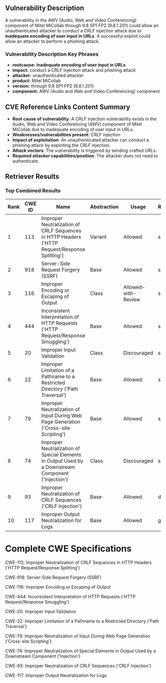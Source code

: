 ## Vulnerability Description
A vulnerability in the AWV (Audio, Web and Video Conferencing) component of Mitel MiCollab through 9.8 SP1 FP2 (9.8.1.201) could allow an unauthenticated attacker to conduct a CRLF injection attack due to **inadequate encoding of user input in URLs**. A successful exploit could allow an attacker to perform a phishing attack.

### Vulnerability Description Key Phrases
- **rootcause:** **inadequate encoding of user input in URLs**
- **impact:** conduct a CRLF injection attack and phishing attack
- **attacker:** unauthenticated attacker
- **product:** Mitel MiCollab
- **version:** through 9.8 SP1 FP2 (9.8.1.201)
- **component:** AWV (Audio and Web and Video Conferencing) component

## CVE Reference Links Content Summary
- **Root cause of vulnerability**: A CRLF injection vulnerability exists in the Audio, Web and Video Conferencing (AWV) component of Mitel MiCollab due to inadequate encoding of user input in URLs.
- **Weaknesses/vulnerabilities present**: CRLF injection
- **Impact of exploitation**: An unauthenticated attacker can conduct a phishing attack by exploiting the CRLF injection.
- **Attack vectors**: The vulnerability is triggered by sending crafted URLs.
- **Required attacker capabilities/position**: The attacker does not need to authenticate.

## Retriever Results

### Top Combined Results

| Rank | CWE ID | Name | Abstraction | Usage  | Retrievers | Individual Scores |
|------|--------|------|-------------|-------|------------|-------------------|
| 1 | 113 | Improper Neutralization of CRLF Sequences in HTTP Headers ('HTTP Request/Response Splitting') | Variant | Allowed | sparse | 0.328 |
| 2 | 918 | Server-Side Request Forgery (SSRF) | Base | Allowed | sparse | 0.323 |
| 3 | 116 | Improper Encoding or Escaping of Output | Class | Allowed-with-Review | sparse | 0.322 |
| 4 | 444 | Inconsistent Interpretation of HTTP Requests ('HTTP Request/Response Smuggling') | Base | Allowed | sparse | 0.320 |
| 5 | 20 | Improper Input Validation | Class | Discouraged | sparse | 0.319 |
| 6 | 22 | Improper Limitation of a Pathname to a Restricted Directory ('Path Traversal') | Base | Allowed | sparse | 0.313 |
| 7 | 79 | Improper Neutralization of Input During Web Page Generation ('Cross-site Scripting') | Base | Allowed | sparse | 0.312 |
| 8 | 74 | Improper Neutralization of Special Elements in Output Used by a Downstream Component ('Injection') | Class | Discouraged | sparse | 0.312 |
| 9 | 93 | Improper Neutralization of CRLF Sequences ('CRLF Injection') | Base | Allowed | dense | 0.617 |
| 10 | 117 | Improper Output Neutralization for Logs | Base | Allowed | graph | 0.003 |



# Complete CWE Specifications

CWE-113: Improper Neutralization of CRLF Sequences in HTTP Headers ('HTTP Request/Response Splitting')

CWE-918: Server-Side Request Forgery (SSRF)

CWE-116: Improper Encoding or Escaping of Output

CWE-444: Inconsistent Interpretation of HTTP Requests ('HTTP Request/Response Smuggling')

CWE-20: Improper Input Validation

CWE-22: Improper Limitation of a Pathname to a Restricted Directory ('Path Traversal')

CWE-79: Improper Neutralization of Input During Web Page Generation ('Cross-site Scripting')

CWE-74: Improper Neutralization of Special Elements in Output Used by a Downstream Component ('Injection')

CWE-93: Improper Neutralization of CRLF Sequences ('CRLF Injection')

CWE-117: Improper Output Neutralization for Logs